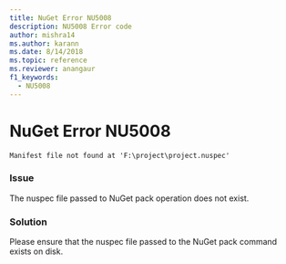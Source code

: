```yaml
---
title: NuGet Error NU5008
description: NU5008 Error code
author: mishra14
ms.author: karann
ms.date: 8/14/2018
ms.topic: reference
ms.reviewer: anangaur
f1_keywords: 
  - NU5008
---
```


# NuGet Error NU5008
```
Manifest file not found at 'F:\project\project.nuspec'
```

### Issue

The nuspec file passed to NuGet pack operation does not exist.


### Solution

Please ensure that the nuspec file passed to the NuGet pack command exists on disk.

